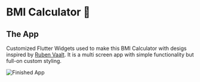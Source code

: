 

# BMI Calculator 💪

## The App

Customized Flutter Widgets used to make this BMI Calculator with desigs inspired by [Ruben Vaalt](https://dribbble.com/shots/4585382-Simple-BMI-Calculator). It is a multi screen app with simple functionality but full-on custom styling. 


![Finished App](https://github.com/londonappbrewery/Images/blob/master/bmi-calc-demo.gif)

